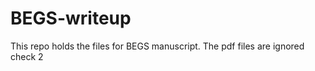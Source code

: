 BEGS-writeup
============

This repo holds the files for BEGS manuscript. The pdf files are ignored
check 2


